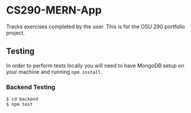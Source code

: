 # CS290-MERN-App

Tracks exercises completed by the user. This is for the OSU 290 portfolio project.

## Testing

In order to perform tests locally you will need to have MongoDB setup on your machine and running `npm install`.

### Backend Testing

```
$ cd backend
$ npm test
```

